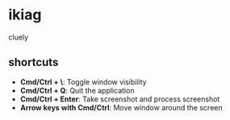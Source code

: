 # ikiag

cluely

## shortcuts

- **Cmd/Ctrl + \\**: Toggle window visibility
- **Cmd/Ctrl + Q**: Quit the application
- **Cmd/Ctrl + Enter**: Take screenshot and process screenshot
- **Arrow keys with Cmd/Ctrl**: Move window around the screen
